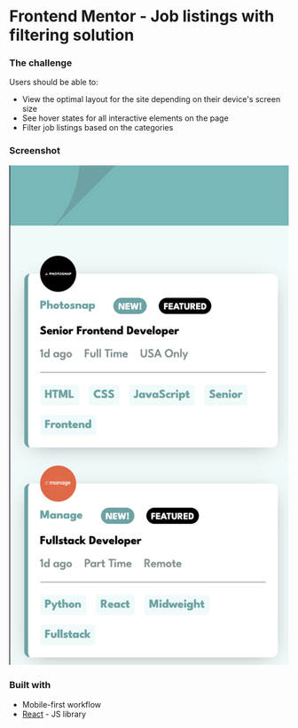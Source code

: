 # Frontend Mentor - Job listings with filtering solution

### The challenge

Users should be able to:

- View the optimal layout for the site depending on their device's screen size
- See hover states for all interactive elements on the page
- Filter job listings based on the categories

### Screenshot

![](./Screenshot%202022-11-22%20at%2017.22.58.png)

### Built with

- Mobile-first workflow
- [React](https://reactjs.org/) - JS library
